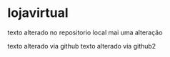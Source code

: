 # lojavirtual
texto alterado no repositorio local
mai uma alteração


texto alterado via github
texto alterado via github2
